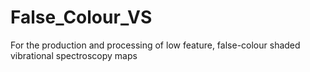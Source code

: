 # False_Colour_VS
For the production and processing of low feature, false-colour shaded vibrational spectroscopy maps
